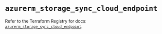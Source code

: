 # `azurerm_storage_sync_cloud_endpoint`

Refer to the Terraform Registry for docs: [`azurerm_storage_sync_cloud_endpoint`](https://registry.terraform.io/providers/hashicorp/azurerm/3.91.0/docs/resources/storage_sync_cloud_endpoint).

